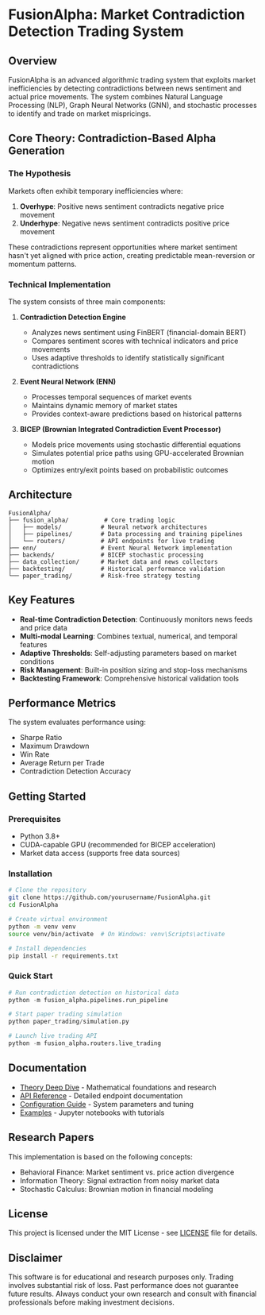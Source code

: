 # FusionAlpha: Market Contradiction Detection Trading System

## Overview

FusionAlpha is an advanced algorithmic trading system that exploits market inefficiencies by detecting contradictions between news sentiment and actual price movements. The system combines Natural Language Processing (NLP), Graph Neural Networks (GNN), and stochastic processes to identify and trade on market mispricings.

## Core Theory: Contradiction-Based Alpha Generation

### The Hypothesis

Markets often exhibit temporary inefficiencies where:
1. **Overhype**: Positive news sentiment contradicts negative price movement
2. **Underhype**: Negative news sentiment contradicts positive price movement

These contradictions represent opportunities where market sentiment hasn't yet aligned with price action, creating predictable mean-reversion or momentum patterns.

### Technical Implementation

The system consists of three main components:

1. **Contradiction Detection Engine**
   - Analyzes news sentiment using FinBERT (financial-domain BERT)
   - Compares sentiment scores with technical indicators and price movements
   - Uses adaptive thresholds to identify statistically significant contradictions

2. **Event Neural Network (ENN)**
   - Processes temporal sequences of market events
   - Maintains dynamic memory of market states
   - Provides context-aware predictions based on historical patterns

3. **BICEP (Brownian Integrated Contradiction Event Processor)**
   - Models price movements using stochastic differential equations
   - Simulates potential price paths using GPU-accelerated Brownian motion
   - Optimizes entry/exit points based on probabilistic outcomes

## Architecture

```
FusionAlpha/
├── fusion_alpha/          # Core trading logic
│   ├── models/           # Neural network architectures
│   ├── pipelines/        # Data processing and training pipelines
│   └── routers/          # API endpoints for live trading
├── enn/                  # Event Neural Network implementation
├── backends/             # BICEP stochastic processing
├── data_collection/      # Market data and news collectors
├── backtesting/          # Historical performance validation
└── paper_trading/        # Risk-free strategy testing
```

## Key Features

- **Real-time Contradiction Detection**: Continuously monitors news feeds and price data
- **Multi-modal Learning**: Combines textual, numerical, and temporal features
- **Adaptive Thresholds**: Self-adjusting parameters based on market conditions
- **Risk Management**: Built-in position sizing and stop-loss mechanisms
- **Backtesting Framework**: Comprehensive historical validation tools

## Performance Metrics

The system evaluates performance using:
- Sharpe Ratio
- Maximum Drawdown
- Win Rate
- Average Return per Trade
- Contradiction Detection Accuracy

## Getting Started

### Prerequisites

- Python 3.8+
- CUDA-capable GPU (recommended for BICEP acceleration)
- Market data access (supports free data sources)

### Installation

```bash
# Clone the repository
git clone https://github.com/yourusername/FusionAlpha.git
cd FusionAlpha

# Create virtual environment
python -m venv venv
source venv/bin/activate  # On Windows: venv\Scripts\activate

# Install dependencies
pip install -r requirements.txt
```

### Quick Start

```python
# Run contradiction detection on historical data
python -m fusion_alpha.pipelines.run_pipeline

# Start paper trading simulation
python paper_trading/simulation.py

# Launch live trading API
python -m fusion_alpha.routers.live_trading
```

## Documentation

- [Theory Deep Dive](docs/theory.md) - Mathematical foundations and research
- [API Reference](docs/api.md) - Detailed endpoint documentation
- [Configuration Guide](docs/config.md) - System parameters and tuning
- [Examples](examples/) - Jupyter notebooks with tutorials

## Research Papers

This implementation is based on the following concepts:
- Behavioral Finance: Market sentiment vs. price action divergence
- Information Theory: Signal extraction from noisy market data
- Stochastic Calculus: Brownian motion in financial modeling

## License

This project is licensed under the MIT License - see [LICENSE](LICENSE) file for details.

## Disclaimer

This software is for educational and research purposes only. Trading involves substantial risk of loss. Past performance does not guarantee future results. Always conduct your own research and consult with financial professionals before making investment decisions.
